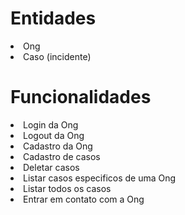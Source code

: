 # Entidades

<li>Ong</li>
<li>Caso (incidente)</li>

# Funcionalidades

<li>Login da Ong</li>
<li>Logout da Ong</li>
<li>Cadastro da Ong</li>
<li>Cadastro de casos</li>
<li>Deletar casos</li>
<li>Listar casos especificos de uma Ong</li>
<li>Listar todos os casos</li>
<li>Entrar em contato com a Ong</li>
